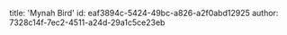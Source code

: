 title: 'Mynah Bird'
id: eaf3894c-5424-49bc-a826-a2f0abd12925
author: 7328c14f-7ec2-4511-a24d-29a1c5ce23eb
